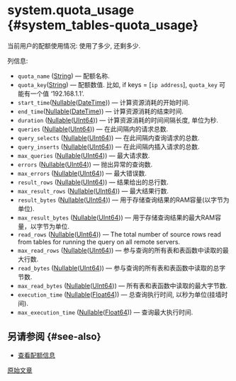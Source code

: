 # system.quota_usage {#system_tables-quota_usage}

当前用户的配额使用情况: 使用了多少, 还剩多少.

列信息:
- `quota_name` ([String](../../sql-reference/data-types/string.md)) — 配额名称.
- `quota_key`([String](../../sql-reference/data-types/string.md)) — 配额数值. 比如, if keys = \[`ip address`\], `quota_key` 可能有一个值 ‘192.168.1.1’.
- `start_time`([Nullable](../../sql-reference/data-types/nullable.md)([DateTime](../../sql-reference/data-types/datetime.md))) — 计算资源消耗的开始时间.
- `end_time`([Nullable](../../sql-reference/data-types/nullable.md)([DateTime](../../sql-reference/data-types/datetime.md))) — 计算资源消耗的结束时间.
- `duration` ([Nullable](../../sql-reference/data-types/nullable.md)([UInt64](../../sql-reference/data-types/int-uint.md))) — 计算资源消耗的时间间隔长度, 单位为秒.
- `queries` ([Nullable](../../sql-reference/data-types/nullable.md)([UInt64](../../sql-reference/data-types/int-uint.md))) — 在此间隔内的请求总数.
- `query_selects` ([Nullable](../../sql-reference/data-types/nullable.md)([UInt64](../../sql-reference/data-types/int-uint.md))) — 在此间隔内查询请求的总数.
- `query_inserts` ([Nullable](../../sql-reference/data-types/nullable.md)([UInt64](../../sql-reference/data-types/int-uint.md))) — 在此间隔内插入请求的总数.
- `max_queries` ([Nullable](../../sql-reference/data-types/nullable.md)([UInt64](../../sql-reference/data-types/int-uint.md))) — 最大请求数.
- `errors` ([Nullable](../../sql-reference/data-types/nullable.md)([UInt64](../../sql-reference/data-types/int-uint.md))) — 抛出异常的查询数.
- `max_errors` ([Nullable](../../sql-reference/data-types/nullable.md)([UInt64](../../sql-reference/data-types/int-uint.md))) — 最大错误数.
- `result_rows` ([Nullable](../../sql-reference/data-types/nullable.md)([UInt64](../../sql-reference/data-types/int-uint.md))) — 结果给出的总行数.
- `max_result_rows` ([Nullable](../../sql-reference/data-types/nullable.md)([UInt64](../../sql-reference/data-types/int-uint.md))) — 最大结果行数.
- `result_bytes` ([Nullable](../../sql-reference/data-types/nullable.md)([UInt64](../../sql-reference/data-types/int-uint.md))) — 用于存储查询结果的RAM容量(以字节为单位).
- `max_result_bytes` ([Nullable](../../sql-reference/data-types/nullable.md)([UInt64](../../sql-reference/data-types/int-uint.md))) — 用于存储查询结果的最大RAM容量，以字节为单位.
- `read_rows` ([Nullable](../../sql-reference/data-types/nullable.md)([UInt64](../../sql-reference/data-types/int-uint.md))) — The total number of source rows read from tables for running the query on all remote servers.
- `max_read_rows` ([Nullable](../../sql-reference/data-types/nullable.md)([UInt64](../../sql-reference/data-types/int-uint.md))) — 参与查询的所有表和表函数中读取的最大行数.
- `read_bytes` ([Nullable](../../sql-reference/data-types/nullable.md)([UInt64](../../sql-reference/data-types/int-uint.md))) — 参与查询的所有表和表函数中读取的总字节数.
- `max_read_bytes` ([Nullable](../../sql-reference/data-types/nullable.md)([UInt64](../../sql-reference/data-types/int-uint.md))) — 所有表和表函数中读取的最大字节数.
- `execution_time` ([Nullable](../../sql-reference/data-types/nullable.md)([Float64](../../sql-reference/data-types/float.md))) — 总查询执行时间, 以秒为单位(挂墙时间).
- `max_execution_time` ([Nullable](../../sql-reference/data-types/nullable.md)([Float64](../../sql-reference/data-types/float.md))) — 查询最大执行时间.

## 另请参阅 {#see-also}

-   [查看配额信息](../../sql-reference/statements/show.md#show-quota-statement)

[原始文章](https://clickhouse.com/docs/en/operations/system-tables/quota_usage) <!--hide-->
